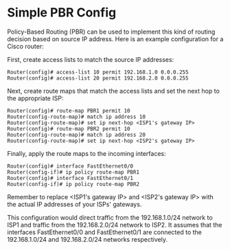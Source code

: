 # Simple PBR Config

Policy-Based Routing (PBR) can be used to implement this kind of routing decision based on source IP address. Here is an example configuration for a Cisco router:

First, create access lists to match the source IP addresses:
```
Router(config)# access-list 10 permit 192.168.1.0 0.0.0.255
Router(config)# access-list 20 permit 192.168.2.0 0.0.0.255
```
Next, create route maps that match the access lists and set the next hop to the appropriate ISP:
```
Router(config)# route-map PBR1 permit 10
Router(config-route-map)# match ip address 10
Router(config-route-map)# set ip next-hop <ISP1's gateway IP>
Router(config)# route-map PBR2 permit 10
Router(config-route-map)# match ip address 20
Router(config-route-map)# set ip next-hop <ISP2's gateway IP>
```
Finally, apply the route maps to the incoming interfaces:
```
Router(config)# interface FastEthernet0/0
Router(config-if)# ip policy route-map PBR1
Router(config)# interface FastEthernet0/1
Router(config-if)# ip policy route-map PBR2
```
Remember to replace <ISP1's gateway IP> and <ISP2's gateway IP> with the actual IP addresses of your ISPs' gateways.

This configuration would direct traffic from the 192.168.1.0/24 network to ISP1 and traffic from the 192.168.2.0/24 network to ISP2. It assumes that the interfaces FastEthernet0/0 and FastEthernet0/1 are connected to the 192.168.1.0/24 and 192.168.2.0/24 networks respectively.
